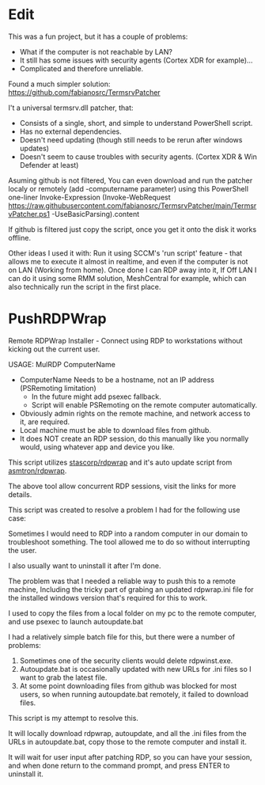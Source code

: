 # Edit
This was a fun project, but it has a couple of problems:
* What if the computer is not reachable by LAN?
* It still has some issues with security agents (Cortex XDR for example)...
* Complicated and therefore unreliable.

Found a much simpler solution:
https://github.com/fabianosrc/TermsrvPatcher

I't a universal termsrv.dll patcher, that:
* Consists of a single, short, and simple to understand PowerShell script.
* Has no external dependencies.
* Doesn't need updating (though still needs to be rerun after windows updates)
* Doesn't seem to cause troubles with security agents. (Cortex XDR & Win Defender at least)

Asuming github is not filtered,
You can even download and run the patcher localy or remotely (add -computername parameter) using this PowerShell one-liner
Invoke-Expression (Invoke-WebRequest https://raw.githubusercontent.com/fabianosrc/TermsrvPatcher/main/TermsrvPatcher.ps1 -UseBasicParsing).content

If github is filtered just copy the script, once you get it onto the disk it works offline.

Other ideas I used it with:
Run it using SCCM's 'run script' feature - that allows me to execute it almost in realtime, and even if the computer is not on LAN (Working from home).
Once done I can RDP away into it,
If Off LAN I can do it using some RMM solution, MeshCentral for example, which can also technically run the script in the first place.


# PushRDPWrap
Remote RDPWrap Installer - Connect using RDP to workstations without kicking out the current user.

USAGE: MulRDP ComputerName
* ComputerName Needs to be a hostname, not an IP address (PSRemoting limitation)
  * In the future might add psexec fallback.
  * Script will enable PSRemoting on the remote computer automatically.
* Obviously admin rights on the remote machine, and network access to it, are required.
* Local machine must be able to download files from github.
* It does NOT create an RDP session, do this manually like you normally would, using whatever app and device you like.

This script utilizes [stascorp/rdpwrap](https://github.com/stascorp/rdpwrap) and it's auto update script from [asmtron/rdpwrap](https://github.com/stascorp/rdpwrap/pull/1160).

The above tool allow concurrent RDP sessions, visit the links for more details.

This script was created to resolve a problem I had for the following use case:

Sometimes I would need to RDP into a random computer in our domain to troubleshoot something.
The tool allowed me to do so without interrupting the user.

I also usually want to uninstall it after I'm done.

The problem was that I needed a reliable way to push this to a remote machine,
Including the tricky part of grabing an updated rdpwrap.ini file for the installed windows version that's required for this to work.

I used to copy the files from a local folder on my pc to the remote computer, and use psexec to launch autoupdate.bat

I had a relatively simple batch file for this, but there were a number of problems:

1. Sometimes one of the security clients would delete rdpwinst.exe.
2. Autoupdate.bat is occasionally updated with new URLs for .ini files so I want to grab the latest file.
3. At some point downloading files from github was blocked for most users, so when running autoupdate.bat remotely, it failed to download files.

This script is my attempt to resolve this.

It will locally download rdpwrap, autoupdate, and all the .ini files from the URLs in autoupdate.bat, copy those to the remote computer and install it.

It will wait for user input after patching RDP, so you can have your session,
and when done return to the command prompt, and press ENTER to uninstall it.
